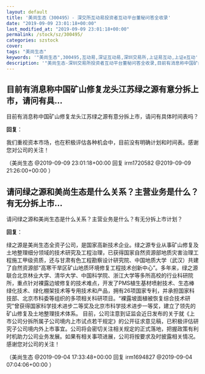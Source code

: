```yaml
---
layout: default
title: '美尚生态（300495）- 深交所互动易投资者互动平台董秘问答全收录'
date: "2019-09-09 23:01:18+00:00"
last_modified_at: "2019-09-09 23:01:18+00:00"
permalink: /stock/sz/300495/
categories: szstock
cover: 
tags: "美尚生态"
keywords: '"美尚生态",300495,互动易,深证互动易,深圳交易所,上证易互动,上证e互动'
description: '"美尚生态-深圳交易所投资者互动平台董秘问答全收录,目前有消息称中国矿山修复龙头江苏绿之源有意分拆上市，请问有具体时间表吗？"'
---
```


## 目前有消息称中国矿山修复龙头江苏绿之源有意分拆上市，请问有具...

目前有消息称中国矿山修复龙头江苏绿之源有意分拆上市，请问有具体时间表吗？

**回复**：

我们重视资本市场，也在积极评估各种机会中，目前没有明确计划和时间表。感谢您对公司的关注！ 

（美尚生态  @2019-09-09 23:01:18+00:00 回复 irm1720582  @2019-09-09 21:26:00+00:00 ）

## 请问绿之源和美尚生态是什么关系？主营业务是什么？有无分拆上市...

请问绿之源和美尚生态是什么关系？主营业务是什么？有无分拆上市计划？

**回复**：

绿之源是美尚生态全资子公司，是国家高新技术企业。绿之源专业从事矿山修复及土地整理细分领域的技术研究及工程治理，已获得国家自然资源部地质灾害治理工程施工甲级资质，还与甘肃有色工程勘察设计研究院、中国地质大学（武汉）共建了自然资源部“高寒干旱区矿山地质环境修复工程技术创新中心”。多年来，绿之源联合北京林业大学、清华大学、中国科学院、浙江大学等多所高校的行业科研院所，重点针对裸露边坡修复的技术难点，开发了PMS植生基材喷射技术、生态棒绿化技术、绿化棚架技术等专用技术和产品，拥有26项国家专利，并承担国家科技部、北京市科委等组织的多项相关科研项目。“裸露坡面植被恢复综合技术研究”曾获得国家科学技术进步二等奖及北京市科学技术进步一等奖，建立了领先的矿山修复及土地整理技术体系。
目前，公司注意到证监会近日发布的关于就《上市公司分拆所属子公司境内上市试点若干规定》的公开征求意见稿，已积极评估研究子公司境内外上市事宜。公司将会密切关注相关规定的正式落地，把握政策有利时机助力公司业务发展。如果有相关事项进展，公司将按要求及时披露相关情况。感谢您对公司的关注！ 

（美尚生态  @2019-09-04 17:33:48+00:00 回复 irm1694827  @2019-09-04 07:04:06+00:00 ）

